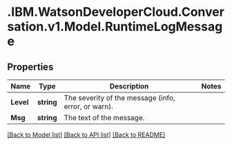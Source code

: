 # .IBM.WatsonDeveloperCloud.Conversation.v1.Model.RuntimeLogMessage
## Properties

Name | Type | Description | Notes
------------ | ------------- | ------------- | -------------
**Level** | **string** | The severity of the message (info, error, or warn). | 
**Msg** | **string** | The text of the message. | 

[[Back to Model list]](../README.md#documentation-for-models) [[Back to API list]](../README.md#documentation-for-api-endpoints) [[Back to README]](../README.md)

